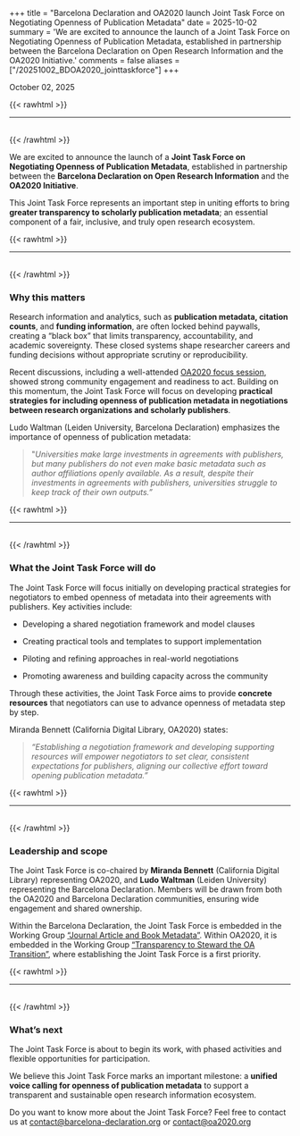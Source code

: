 +++ 
title = "Barcelona Declaration and OA2020 launch Joint Task Force on Negotiating Openness of Publication Metadata"
date = 2025-10-02 
summary = 'We are excited to announce the launch of a Joint Task Force on Negotiating Openness of Publication Metadata, established in partnership between the Barcelona Declaration on Open Research Information and the OA2020 Initiative.'
comments = false 
aliases = ["/20251002_BDOA2020_jointtaskforce"]
+++

October 02, 2025

{{< rawhtml >}}
<hr class="small">
</br>
{{< /rawhtml >}}

We are excited to announce the launch of a **Joint Task Force on Negotiating Openness of Publication Metadata**, established in partnership between the **Barcelona Declaration on Open Research Information** and the **OA2020 Initiative**.  

This Joint Task Force represents an important step in uniting efforts to bring **greater transparency to scholarly publication metadata**; an essential component of a fair, inclusive, and truly open research ecosystem.

{{< rawhtml >}}
</br>
<hr class="small">
</br>
{{< /rawhtml >}}

### Why this matters
Research information and analytics, such as **publication metadata, citation counts**, and **funding information**, are often locked behind paywalls, creating a “black box” that limits transparency, accountability, and academic sovereignty. These closed systems shape researcher careers and funding decisions without appropriate scrutiny or reproducibility.

Recent discussions, including a well-attended [OA2020 focus session](https://oa2020.org/2025/09/30/moving-oa-forward-focus-sessions-the-relevance-of-open-research-information/), showed strong community engagement and readiness to act. Building on this momentum, the Joint Task Force will focus on developing **practical strategies for including openness of publication metadata in negotiations between research organizations and scholarly publishers**.

Ludo Waltman (Leiden University, Barcelona Declaration) emphasizes the importance of openness of publication metadata:
> "*Universities make large investments in agreements with publishers, but many publishers do not even make basic metadata such as author affiliations openly available. As a result, despite their investments in agreements with publishers, universities struggle to keep track of their own outputs.”* 

{{< rawhtml >}}
</br>
<hr class="small">
</br>
{{< /rawhtml >}}

### What the Joint Task Force will do
The Joint Task Force will focus initially on developing practical strategies for negotiators to embed openness of metadata into their agreements with publishers. Key activities include: 
  
- Developing a shared negotiation framework and model clauses

- Creating practical tools and templates to support implementation

- Piloting and refining approaches in real-world negotiations

- Promoting awareness and building capacity across the community 
  
Through these activities, the Joint Task Force aims to provide **concrete resources** that negotiators can use to advance openness of metadata step by step.

Miranda Bennett (California Digital Library, OA2020) states:
> *“Establishing a negotiation framework and developing supporting resources will empower negotiators to set clear, consistent expectations for publishers, aligning our collective effort toward opening publication metadata.”*

{{< rawhtml >}}
</br>
<hr class="small">
</br>
{{< /rawhtml >}}

### Leadership and scope

The Joint Task Force is co-chaired by **Miranda Bennett** (California Digital Library) representing OA2020, and **Ludo Waltman** (Leiden University) representing the Barcelona Declaration. Members will be drawn from both the OA2020 and Barcelona Declaration communities, ensuring wide engagement and shared ownership.

Within the Barcelona Declaration, the Joint Task Force is embedded in the Working Group [“Journal Article and Book Metadata”](https://barcelona-declaration.org/working_groups/). Within OA2020, it is embedded in the Working Group [“Transparency to Steward the OA Transition”](https://oa2020.org/working-groups/#transparency), where establishing the Joint Task Force is a first priority.

{{< rawhtml >}}
</br>
<hr class="small">
</br>
{{< /rawhtml >}}

### What’s next

The Joint Task Force is about to begin its work, with phased activities and flexible opportunities for participation. 

We believe this Joint Task Force marks an important milestone: a **unified voice calling for openness of publication metadata** to support a transparent and sustainable open research information ecosystem.

Do you want to know more about the Joint Task Force? Feel free to contact us at contact@barcelona-declaration.org or contact@oa2020.org

